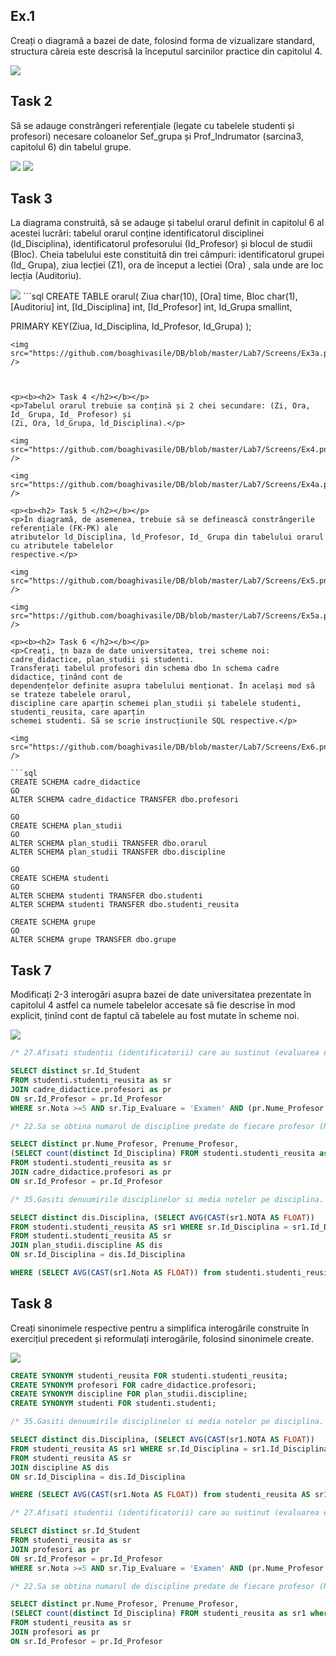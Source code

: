 <p><b><h2> Ex.1 </h2></b></p>
<p>Creați o diagramă a bazei de date, folosind forma de vizualizare standard, structura căreia este
descrisă la începutul sarcinilor practice din capitolul 4.</p>

<img src="https://github.com/boaghivasile/DB/blob/master/Lab7/Screens/Ex1.png"  />

<p><b><h2> Task 2 </h2></b></p> 
<p>Să se adauge constrângeri referențiale (legate cu tabelele studenti și profesori) necesare
coloanelor Sef_grupa și Prof_Indrumator (sarcina3, capitolul 6) din tabelul grupe.</p>

<img src="https://github.com/boaghivasile/DB/blob/master/Lab7/Screens/Ex2.png"  />

<img src="https://github.com/boaghivasile/DB/blob/master/Lab7/Screens/Ex2a.png"  />

<p><b><h2> Task 3 </h2></b></p> 
<p>La diagrama construită, să se adauge și tabelul orarul definit in capitolul 6 al acestei lucrări:
tabelul orarul conține identificatorul disciplinei (ld_Disciplina), identificatorul profesorului
(Id_Profesor) și blocul de studii (Bloc). Cheia tabelului este constituită din trei câmpuri:
identificatorul grupei (Id_ Grupa), ziua lecției (Z1), ora de început a lectiei (Ora) , sala unde
are loc lecția (Auditoriu).</p>

<img src="https://github.com/boaghivasile/DB/blob/master/Lab7/Screens/Ex3.png"  />
```sql 
CREATE TABLE orarul(
Ziua char(10),
[Ora] time,
Bloc char(1),
[Auditoriu] int,
[Id_Disciplina] int,
[Id_Profesor] int,
Id_Grupa smallint,

PRIMARY KEY(Ziua, Id_Disciplina, Id_Profesor, Id_Grupa)
);

```
<img src="https://github.com/boaghivasile/DB/blob/master/Lab7/Screens/Ex3a.png"  />



<p><b><h2> Task 4 </h2></b></p> 
<p>Tabelul orarul trebuie sa conțină și 2 chei secundare: (Zi, Ora, Id_ Grupa, Id_ Profesor) și
(Zi, Ora, ld_Grupa, ld_Disciplina).</p> 

<img src="https://github.com/boaghivasile/DB/blob/master/Lab7/Screens/Ex4.png"  />

<img src="https://github.com/boaghivasile/DB/blob/master/Lab7/Screens/Ex4a.png"  />

<p><b><h2> Task 5 </h2></b></p> 
<p>În diagramă, de asemenea, trebuie să se definească constrângerile referențiale (FK-PK) ale
atributelor ld_Disciplina, ld_Profesor, Id_ Grupa din tabelului orarul cu atributele tabelelor
respective.</p>

<img src="https://github.com/boaghivasile/DB/blob/master/Lab7/Screens/Ex5.png"  />

<img src="https://github.com/boaghivasile/DB/blob/master/Lab7/Screens/Ex5a.png"  />

<p><b><h2> Task 6 </h2></b></p> 
<p>Creați, țn baza de date universitatea, trei scheme noi: cadre_didactice, plan_studii și studenti.
Transferați tabelul profesori din schema dbo în schema cadre didactice, ținând cont de
dependențelor definite asupra tabelului menționat. În același mod să se trateze tabelele orarul,
discipline care aparțin schemei plan_studii și tabelele studenti, studenti_reusita, care aparțin
schemei studenti. Să se scrie instrucțiunile SQL respective.</p> 

<img src="https://github.com/boaghivasile/DB/blob/master/Lab7/Screens/Ex6.png"  />

```sql
CREATE SCHEMA cadre_didactice
GO
ALTER SCHEMA cadre_didactice TRANSFER dbo.profesori

GO
CREATE SCHEMA plan_studii
GO
ALTER SCHEMA plan_studii TRANSFER dbo.orarul
ALTER SCHEMA plan_studii TRANSFER dbo.discipline

GO
CREATE SCHEMA studenti
GO
ALTER SCHEMA studenti TRANSFER dbo.studenti
ALTER SCHEMA studenti TRANSFER dbo.studenti_reusita

CREATE SCHEMA grupe
GO
ALTER SCHEMA grupe TRANSFER dbo.grupe
```

<p><b><h2> Task 7 </h2></b></p> 
<p>Modificați 2-3 interogări asupra bazei de date universitatea prezentate în capitolul 4 astfel ca
numele tabelelor accesate să fie descrise în mod explicit, ținînd cont de faptul că tabelele au
fost mutate în scheme noi. </p> 
<img src="https://github.com/boaghivasile/DB/blob/master/Lab7/Screens/Ex7a.png"  />

```sql
/* 27.Afisati studentii (identificatorii) care au sustinut (evaluarea examen) la toate disciplinele predate de prof.Ion. */

SELECT distinct sr.Id_Student
FROM studenti.studenti_reusita as sr
JOIN cadre_didactice.profesori as pr
ON sr.Id_Profesor = pr.Id_Profesor
WHERE sr.Nota >=5 AND sr.Tip_Evaluare = 'Examen' AND (pr.Nume_Profesor = 'Ion' OR pr.Prenume_Profesor = 'Ion')

/* 22.Sa se obtina numarul de discipline predate de fiecare profesor (Nume_Profesor, Prenume_Profesor). */

SELECT distinct pr.Nume_Profesor, Prenume_Profesor,
(SELECT count(distinct Id_Disciplina) FROM studenti.studenti_reusita as sr1 where sr.Id_Profesor = sr1.Id_Profesor) as [Nr_Obiecte]
FROM studenti.studenti_reusita as sr
JOIN cadre_didactice.profesori as pr
ON sr.Id_Profesor = pr.Id_Profesor

/* 35.Gasiti denuumirile disciplinelor si media notelor pe disciplina. Afisati numai disciplinele cu medii mai mari ca 7.0. */

SELECT distinct dis.Disciplina, (SELECT AVG(CAST(sr1.NOTA AS FLOAT)) 
FROM studenti.studenti_reusita AS sr1 WHERE sr.Id_Disciplina = sr1.Id_Disciplina) as Media
FROM studenti.studenti_reusita AS sr
JOIN plan_studii.discipline AS dis
ON sr.Id_Disciplina = dis.Id_Disciplina

WHERE (SELECT AVG(CAST(sr1.Nota AS FLOAT)) from studenti.studenti_reusita AS sr1 WHERE sr.Id_Disciplina = sr1.Id_Disciplina) > 7
```


<p><b><h2> Task 8 </h2></b></p> 
<p>Creați sinonimele respective pentru a simplifica interogările construite în exercițiul precedent
și reformulați interogările, folosind sinonimele create.</p> 

<img src="https://github.com/boaghivasile/DB/blob/master/Lab7/Screens/Ex8a.png"  />

```sql
CREATE SYNONYM studenti_reusita FOR studenti.studenti_reusita;
CREATE SYNONYM profesori FOR cadre_didactice.profesori;
CREATE SYNONYM discipline FOR plan_studii.discipline;
CREATE SYNONYM studenti FOR studenti.studenti;

/* 35.Gasiti denuumirile disciplinelor si media notelor pe disciplina. Afisati numai disciplinele cu medii mai mari ca 7.0. */

SELECT distinct dis.Disciplina, (SELECT AVG(CAST(sr1.NOTA AS FLOAT)) 
FROM studenti_reusita AS sr1 WHERE sr.Id_Disciplina = sr1.Id_Disciplina) as Media
FROM studenti_reusita AS sr
JOIN discipline AS dis
ON sr.Id_Disciplina = dis.Id_Disciplina

WHERE (SELECT AVG(CAST(sr1.Nota AS FLOAT)) from studenti_reusita AS sr1 WHERE sr.Id_Disciplina = sr1.Id_Disciplina) > 7

/* 27.Afisati studentii (identificatorii) care au sustinut (evaluarea examen) la toate disciplinele predate de prof.Ion. */

SELECT distinct sr.Id_Student
FROM studenti_reusita as sr
JOIN profesori as pr
ON sr.Id_Profesor = pr.Id_Profesor
WHERE sr.Nota >=5 AND sr.Tip_Evaluare = 'Examen' AND (pr.Nume_Profesor = 'Ion' OR pr.Prenume_Profesor = 'Ion')

/* 22.Sa se obtina numarul de discipline predate de fiecare profesor (Nume_Profesor, Prenume_Profesor). */

SELECT distinct pr.Nume_Profesor, Prenume_Profesor,
(SELECT count(distinct Id_Disciplina) FROM studenti_reusita as sr1 where sr.Id_Profesor = sr1.Id_Profesor) as [Nr_Obiecte]
FROM studenti_reusita as sr
JOIN profesori as pr
ON sr.Id_Profesor = pr.Id_Profesor
```



